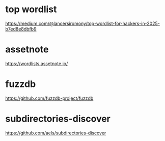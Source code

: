 # top wordlist

https://medium.com/@lancersiromony/top-wordlist-for-hackers-in-2025-b7ed8e8dbfb9

# assetnote
https://wordlists.assetnote.io/

# fuzzdb
https://github.com/fuzzdb-project/fuzzdb

# subdirectories-discover
https://github.com/aels/subdirectories-discover